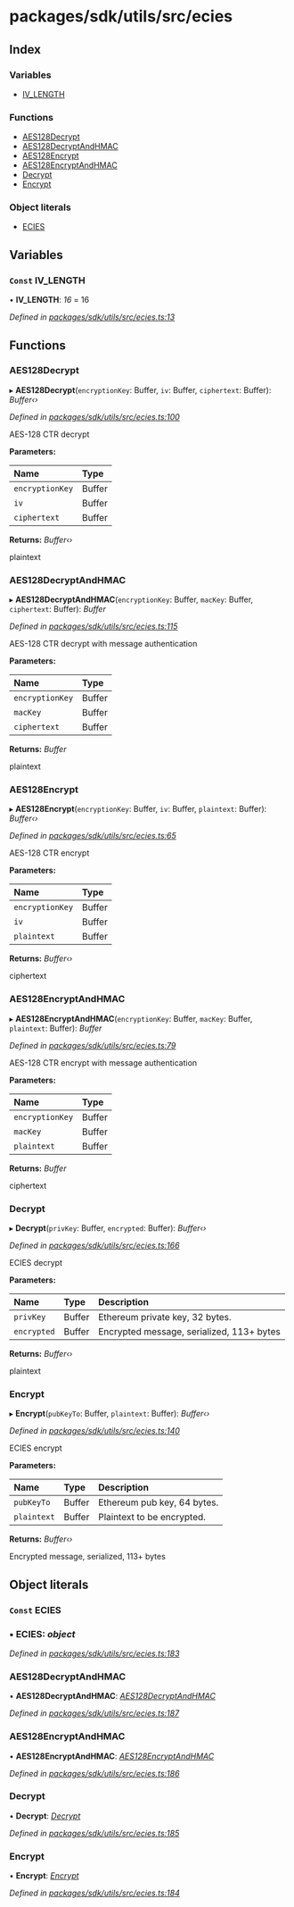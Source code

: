 # packages/sdk/utils/src/ecies

## Index

### Variables

* [IV\_LENGTH](_packages_sdk_utils_src_ecies_.md#const-iv_length)

### Functions

* [AES128Decrypt](_packages_sdk_utils_src_ecies_.md#aes128decrypt)
* [AES128DecryptAndHMAC](_packages_sdk_utils_src_ecies_.md#aes128decryptandhmac)
* [AES128Encrypt](_packages_sdk_utils_src_ecies_.md#aes128encrypt)
* [AES128EncryptAndHMAC](_packages_sdk_utils_src_ecies_.md#aes128encryptandhmac)
* [Decrypt](_packages_sdk_utils_src_ecies_.md#decrypt)
* [Encrypt](_packages_sdk_utils_src_ecies_.md#encrypt)

### Object literals

* [ECIES](_packages_sdk_utils_src_ecies_.md#const-ecies)

## Variables

### `Const` IV\_LENGTH

• **IV\_LENGTH**: _16_ = 16

_Defined in_ [_packages/sdk/utils/src/ecies.ts:13_](https://github.com/celo-org/celo-monorepo/blob/master/packages/sdk/utils/src/ecies.ts#L13)

## Functions

### AES128Decrypt

▸ **AES128Decrypt**\(`encryptionKey`: Buffer, `iv`: Buffer, `ciphertext`: Buffer\): _Buffer‹›_

_Defined in_ [_packages/sdk/utils/src/ecies.ts:100_](https://github.com/celo-org/celo-monorepo/blob/master/packages/sdk/utils/src/ecies.ts#L100)

AES-128 CTR decrypt

**Parameters:**

| Name | Type |
| :--- | :--- |
| `encryptionKey` | Buffer |
| `iv` | Buffer |
| `ciphertext` | Buffer |

**Returns:** _Buffer‹›_

plaintext

### AES128DecryptAndHMAC

▸ **AES128DecryptAndHMAC**\(`encryptionKey`: Buffer, `macKey`: Buffer, `ciphertext`: Buffer\): _Buffer_

_Defined in_ [_packages/sdk/utils/src/ecies.ts:115_](https://github.com/celo-org/celo-monorepo/blob/master/packages/sdk/utils/src/ecies.ts#L115)

AES-128 CTR decrypt with message authentication

**Parameters:**

| Name | Type |
| :--- | :--- |
| `encryptionKey` | Buffer |
| `macKey` | Buffer |
| `ciphertext` | Buffer |

**Returns:** _Buffer_

plaintext

### AES128Encrypt

▸ **AES128Encrypt**\(`encryptionKey`: Buffer, `iv`: Buffer, `plaintext`: Buffer\): _Buffer‹›_

_Defined in_ [_packages/sdk/utils/src/ecies.ts:65_](https://github.com/celo-org/celo-monorepo/blob/master/packages/sdk/utils/src/ecies.ts#L65)

AES-128 CTR encrypt

**Parameters:**

| Name | Type |
| :--- | :--- |
| `encryptionKey` | Buffer |
| `iv` | Buffer |
| `plaintext` | Buffer |

**Returns:** _Buffer‹›_

ciphertext

### AES128EncryptAndHMAC

▸ **AES128EncryptAndHMAC**\(`encryptionKey`: Buffer, `macKey`: Buffer, `plaintext`: Buffer\): _Buffer_

_Defined in_ [_packages/sdk/utils/src/ecies.ts:79_](https://github.com/celo-org/celo-monorepo/blob/master/packages/sdk/utils/src/ecies.ts#L79)

AES-128 CTR encrypt with message authentication

**Parameters:**

| Name | Type |
| :--- | :--- |
| `encryptionKey` | Buffer |
| `macKey` | Buffer |
| `plaintext` | Buffer |

**Returns:** _Buffer_

ciphertext

### Decrypt

▸ **Decrypt**\(`privKey`: Buffer, `encrypted`: Buffer\): _Buffer‹›_

_Defined in_ [_packages/sdk/utils/src/ecies.ts:166_](https://github.com/celo-org/celo-monorepo/blob/master/packages/sdk/utils/src/ecies.ts#L166)

ECIES decrypt

**Parameters:**

| Name | Type | Description |
| :--- | :--- | :--- |
| `privKey` | Buffer | Ethereum private key, 32 bytes. |
| `encrypted` | Buffer | Encrypted message, serialized, 113+ bytes |

**Returns:** _Buffer‹›_

plaintext

### Encrypt

▸ **Encrypt**\(`pubKeyTo`: Buffer, `plaintext`: Buffer\): _Buffer‹›_

_Defined in_ [_packages/sdk/utils/src/ecies.ts:140_](https://github.com/celo-org/celo-monorepo/blob/master/packages/sdk/utils/src/ecies.ts#L140)

ECIES encrypt

**Parameters:**

| Name | Type | Description |
| :--- | :--- | :--- |
| `pubKeyTo` | Buffer | Ethereum pub key, 64 bytes. |
| `plaintext` | Buffer | Plaintext to be encrypted. |

**Returns:** _Buffer‹›_

Encrypted message, serialized, 113+ bytes

## Object literals

### `Const` ECIES

### ▪ **ECIES**: _object_

_Defined in_ [_packages/sdk/utils/src/ecies.ts:183_](https://github.com/celo-org/celo-monorepo/blob/master/packages/sdk/utils/src/ecies.ts#L183)

### AES128DecryptAndHMAC

• **AES128DecryptAndHMAC**: [_AES128DecryptAndHMAC_](_packages_sdk_utils_src_ecies_.md#aes128decryptandhmac)

_Defined in_ [_packages/sdk/utils/src/ecies.ts:187_](https://github.com/celo-org/celo-monorepo/blob/master/packages/sdk/utils/src/ecies.ts#L187)

### AES128EncryptAndHMAC

• **AES128EncryptAndHMAC**: [_AES128EncryptAndHMAC_](_packages_sdk_utils_src_ecies_.md#aes128encryptandhmac)

_Defined in_ [_packages/sdk/utils/src/ecies.ts:186_](https://github.com/celo-org/celo-monorepo/blob/master/packages/sdk/utils/src/ecies.ts#L186)

### Decrypt

• **Decrypt**: [_Decrypt_](_packages_sdk_utils_src_ecies_.md#decrypt)

_Defined in_ [_packages/sdk/utils/src/ecies.ts:185_](https://github.com/celo-org/celo-monorepo/blob/master/packages/sdk/utils/src/ecies.ts#L185)

### Encrypt

• **Encrypt**: [_Encrypt_](_packages_sdk_utils_src_ecies_.md#encrypt)

_Defined in_ [_packages/sdk/utils/src/ecies.ts:184_](https://github.com/celo-org/celo-monorepo/blob/master/packages/sdk/utils/src/ecies.ts#L184)

